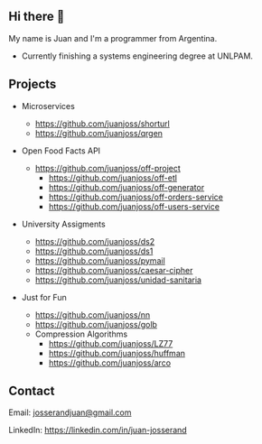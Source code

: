 ## Hi there 👋

My name is Juan and I'm a programmer from Argentina.

* Currently finishing a systems engineering degree at UNLPAM.

## Projects

* Microservices
    - https://github.com/juanjoss/shorturl
    - https://github.com/juanjoss/qrgen

* Open Food Facts API
  - https://github.com/juanjoss/off-project
    - https://github.com/juanjoss/off-etl
    - https://github.com/juanjoss/off-generator
    - https://github.com/juanjoss/off-orders-service
    - https://github.com/juanjoss/off-users-service
 
* University Assigments
  - https://github.com/juanjoss/ds2
  - https://github.com/juanjoss/ds1
  - https://github.com/juanjoss/pymail
  - https://github.com/juanjoss/caesar-cipher
  - https://github.com/juanjoss/unidad-sanitaria

* Just for Fun
  - https://github.com/juanjoss/nn
  - https://github.com/juanjoss/golb
  - Compression Algorithms
    - https://github.com/juanjoss/LZ77
    - https://github.com/juanjoss/huffman
    - https://github.com/juanjoss/arco

## Contact

Email: josserandjuan@gmail.com

LinkedIn: https://linkedin.com/in/juan-josserand

<!-- Website: in progress... -->
